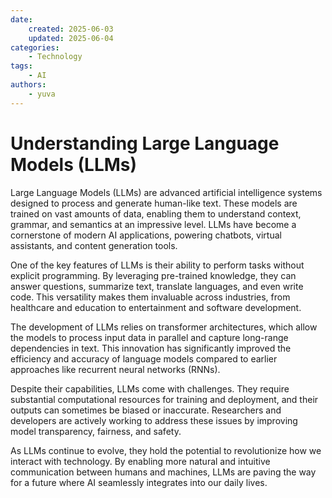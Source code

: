 ```yaml
---
date:
    created: 2025-06-03
    updated: 2025-06-04
categories:
    - Technology
tags:
    - AI
authors:
    - yuva
---
```

# Understanding Large Language Models (LLMs)

Large Language Models (LLMs) are advanced artificial intelligence systems designed to process and generate human-like text. These models are trained on vast amounts of data, enabling them to understand context, grammar, and semantics at an impressive level. LLMs have become a cornerstone of modern AI applications, powering chatbots, virtual assistants, and content generation tools.

One of the key features of LLMs is their ability to perform tasks without explicit programming. By leveraging pre-trained knowledge, they can answer questions, summarize text, translate languages, and even write code. This versatility makes them invaluable across industries, from healthcare and education to entertainment and software development.

The development of LLMs relies on transformer architectures, which allow the models to process input data in parallel and capture long-range dependencies in text. This innovation has significantly improved the efficiency and accuracy of language models compared to earlier approaches like recurrent neural networks (RNNs).

Despite their capabilities, LLMs come with challenges. They require substantial computational resources for training and deployment, and their outputs can sometimes be biased or inaccurate. Researchers and developers are actively working to address these issues by improving model transparency, fairness, and safety.

As LLMs continue to evolve, they hold the potential to revolutionize how we interact with technology. By enabling more natural and intuitive communication between humans and machines, LLMs are paving the way for a future where AI seamlessly integrates into our daily lives.